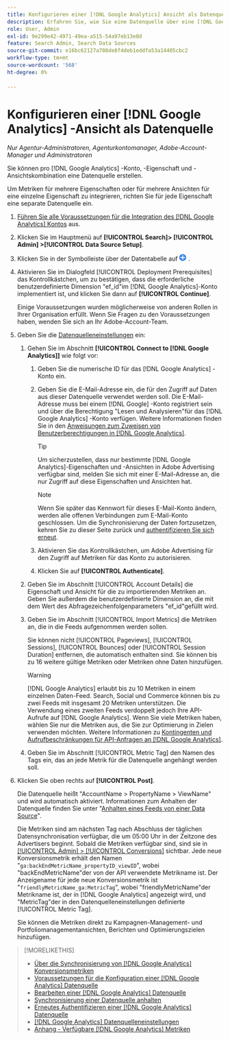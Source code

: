 ```yaml
---
title: Konfigurieren einer [!DNL Google Analytics] Ansicht als Datenquelle
description: Erfahren Sie, wie Sie eine Datenquelle über eine [!DNL Google Analytics] Ansicht konfigurieren.
role: User, Admin
exl-id: 9e299e42-4971-49ea-a515-54a97eb13e0d
feature: Search Admin, Search Data Sources
source-git-commit: e16bc62127a708de8f4deb1eddfa53a14405cbc2
workflow-type: tm+mt
source-wordcount: '568'
ht-degree: 0%

---
```


# Konfigurieren einer [!DNL Google Analytics] -Ansicht als Datenquelle

*Nur Agentur-Administratoren, Agenturkontomanager, Adobe-Account-Manager und Administratoren*

Sie können pro [!DNL Google Analytics] -Konto, -Eigenschaft und -Ansichtskombination eine Datenquelle erstellen.

Um Metriken für mehrere Eigenschaften oder für mehrere Ansichten für eine einzelne Eigenschaft zu integrieren, richten Sie für jede Eigenschaft eine separate Datenquelle ein.

1. [Führen Sie alle Voraussetzungen für die Integration des [!DNL Google Analytics] Kontos](data-source-prerequisites.md) aus.

1. Klicken Sie im Hauptmenü auf **[!UICONTROL Search]> [!UICONTROL Admin] >[!UICONTROL Data Source Setup]**.

1. Klicken Sie in der Symbolleiste über der Datentabelle auf ![Erstellen](/help/search-social-commerce/assets/add.png "Erstellen") .

1. Aktivieren Sie im Dialogfeld [!UICONTROL Deployment Prerequisites] das Kontrollkästchen, um zu bestätigen, dass die erforderliche benutzerdefinierte Dimension &quot;ef_id&quot;im [!DNL Google Analytics]-Konto implementiert ist, und klicken Sie dann auf **[!UICONTROL Continue]**.

   Einige Voraussetzungen wurden möglicherweise von anderen Rollen in Ihrer Organisation erfüllt. Wenn Sie Fragen zu den Voraussetzungen haben, wenden Sie sich an Ihr Adobe-Account-Team.

1. Geben Sie die [Datenquelleneinstellungen](data-source-settings.md) ein:

   1. Gehen Sie im Abschnitt **[!UICONTROL Connect to [!DNL Google Analytics]]** wie folgt vor:

      1. Geben Sie die numerische ID für das [!DNL Google Analytics] -Konto ein.

      1. Geben Sie die E-Mail-Adresse ein, die für den Zugriff auf Daten aus dieser Datenquelle verwendet werden soll. Die E-Mail-Adresse muss bei einem [!DNL Google] -Konto registriert sein und über die Berechtigung &quot;Lesen und Analysieren&quot;für das [!DNL Google Analytics] -Konto verfügen. Weitere Informationen finden Sie in den [Anweisungen zum Zuweisen von Benutzerberechtigungen in [!DNL Google Analytics]](https://support.google.com/analytics/answer/9305587).

         >[!TIP]
         >
         >Um sicherzustellen, dass nur bestimmte [!DNL Google Analytics]-Eigenschaften und -Ansichten in Adobe Advertising verfügbar sind, melden Sie sich mit einer E-Mail-Adresse an, die nur Zugriff auf diese Eigenschaften und Ansichten hat.

         >[!NOTE]
         >
         >Wenn Sie später das Kennwort für dieses E-Mail-Konto ändern, werden alle offenen Verbindungen zum E-Mail-Konto geschlossen. Um die Synchronisierung der Daten fortzusetzen, kehren Sie zu dieser Seite zurück und [authentifizieren Sie sich erneut](data-source-reauthenticate.md).

      1. Aktivieren Sie das Kontrollkästchen, um Adobe Advertising für den Zugriff auf Metriken für das Konto zu autorisieren.

      1. Klicken Sie auf **[!UICONTROL Authenticate]**.

   1. Geben Sie im Abschnitt [!UICONTROL Account Details] die Eigenschaft und Ansicht für die zu importierenden Metriken an. Geben Sie außerdem die benutzerdefinierte Dimension an, die mit dem Wert des Abfragezeichenfolgenparameters &quot;ef_id&quot;gefüllt wird.

   1. Geben Sie im Abschnitt [!UICONTROL Import Metrics] die Metriken an, die in die Feeds aufgenommen werden sollen.

      Sie können nicht [!UICONTROL Pageviews], [!UICONTROL Sessions], [!UICONTROL Bounces] oder [!UICONTROL Session Duration] entfernen, die automatisch enthalten sind. Sie können bis zu 16 weitere gültige Metriken oder Metriken ohne Daten hinzufügen.

      >[!WARNING]
      >
      >[!DNL Google Analytics] erlaubt bis zu 10 Metriken in einem einzelnen Daten-Feed. Search, Social und Commerce können bis zu zwei Feeds mit insgesamt 20 Metriken unterstützen. Die Verwendung eines zweiten Feeds verdoppelt jedoch Ihre API-Aufrufe auf [!DNL Google Analytics]. Wenn Sie viele Metriken haben, wählen Sie nur die Metriken aus, die Sie zur Optimierung in Zielen verwenden möchten. Weitere Informationen zu [Kontingenten und Aufrufbeschränkungen für API-Anfragen an  [!DNL Google Analytics]](https://developers.google.com/analytics/devguides/reporting/core/v4/limits-quotas).

   1. Geben Sie im Abschnitt [!UICONTROL Metric Tag] den Namen des Tags ein, das an jede Metrik für die Datenquelle angehängt werden soll.

1. Klicken Sie oben rechts auf **[!UICONTROL Post]**.

   Die Datenquelle heißt &quot;AccountName > PropertyName > ViewName&quot; und wird automatisch aktiviert. Informationen zum Anhalten der Datenquelle finden Sie unter &quot;[Anhalten eines Feeds von einer Data Source](data-source-pause.md)&quot;.

   Die Metriken sind am nächsten Tag nach Abschluss der täglichen Datensynchronisation verfügbar, die um 05:00 Uhr in der Zeitzone des Advertisers beginnt. Sobald die Metriken verfügbar sind, sind sie in [[!UICONTROL Admin] > [!UICONTROL Conversions]](/help/search-social-commerce/admin/conversion-metrics/conversion-metric-about.md) sichtbar. Jede neue Konversionsmetrik erhält den Namen &quot;`ga:backEndMetricName_propertyID_viewID`&quot;, wobei &quot;backEndMetricName&quot;der von der API verwendete Metrikname ist. Der Anzeigename für jede neue Konversionsmetrik ist &quot;`friendlyMetricName_ga:MetricTag`&quot;, wobei &quot;friendlyMetricName&quot;der Metrikname ist, der in [!DNL Google Analytics] angezeigt wird, und &quot;MetricTag&quot;der in den Datenquelleneinstellungen definierte [!UICONTROL Metric Tag].

   Sie können die Metriken direkt zu Kampagnen-Management- und Portfoliomanagementansichten, Berichten und Optimierungszielen hinzufügen.

>[!MORELIKETHIS]
>
>* [Über die Synchronisierung von [!DNL Google Analytics] Konversionsmetriken](data-source-about.md)
>* [Voraussetzungen für die Konfiguration einer  [!DNL Google Analytics] Datenquelle](data-source-prerequisites.md)
>* [Bearbeiten einer [!DNL Google Analytics] Datenquelle](data-source-edit.md)
>* [Synchronisierung einer Datenquelle anhalten](data-source-pause.md)
>* [Erneutes Authentifizieren einer  [!DNL Google Analytics] Datenquelle](data-source-reauthenticate.md)
>* [[!DNL Google Analytics] Datenquelleneinstellungen](data-source-settings.md)
>* [Anhang - Verfügbare [!DNL Google Analytics] Metriken](data-source-ga-metrics.md)
